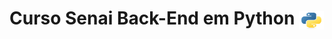# Curso Senai Back-End em Python <img align="center" alt="Giovani" height="30" width="40" src="https://raw.githubusercontent.com/devicons/devicon/master/icons/python/python-original.svg">


